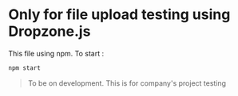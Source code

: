 # Only for file upload testing using Dropzone.js
This file using npm. To start :
```cmd
npm start
```

>To be on development. This is for company's project testing